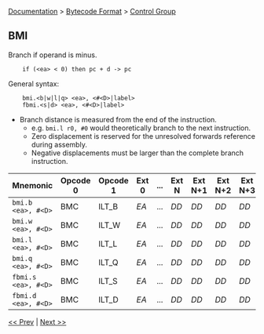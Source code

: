 [Documentation](../../README.md) > [Bytecode Format](../README.md) > [Control Group](../InstructionsControl.md)

## BMI

Branch if operand is minus.

        if (<ea> < 0) then pc + d -> pc

General syntax:

        bmi.<b|w|l|q> <ea>, <#<D>|label>
        fbmi.<s|d> <ea>, <#<D>|label>

* Branch distance is measured from the end of the instruction.
    - e.g. `bmi.l r0, #0` would theoretically branch to the next instruction.
    - Zero displacement is reserved for the unresolved forwards reference during assembly.
    - Negative displacements must be larger than the complete branch instruction.

| Mnemonic | Opcode 0 | Opcode 1 | Ext 0 | ... | Ext N | Ext N+1 | Ext N+2 | Ext N+3 |
| - | - | - | - | - | - | - | - | - |
| `bmi.b <ea>, #<D>` | BMC | ILT_B | *EA* | ... | *DD* | *DD* | *DD* | *DD* |
| `bmi.w <ea>, #<D>` | BMC | ILT_W | *EA* | ... | *DD* | *DD* | *DD* | *DD* |
| `bmi.l <ea>, #<D>` | BMC | ILT_L | *EA* | ... | *DD* | *DD* | *DD* | *DD* |
| `bmi.q <ea>, #<D>` | BMC | ILT_Q | *EA* | ... | *DD* | *DD* | *DD* | *DD* |
| `fbmi.s <ea>, #<D>` | BMC | ILT_S | *EA* | ... | *DD* | *DD* | *DD* | *DD* |
| `fbmi.d <ea>, #<D>` | BMC | ILT_D | *EA* | ... | *DD* | *DD* | *DD* | *DD* |

[<< Prev](./c_08.md) | [Next >>](./c_10.md)
